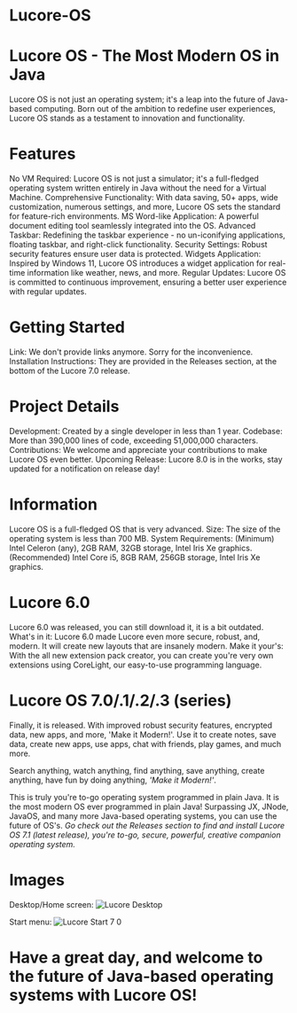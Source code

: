 # Lucore-OS

# Lucore OS - The Most Modern OS in Java
Lucore OS is not just an operating system; it's a leap into the future of Java-based computing. Born out of the ambition to redefine user experiences, Lucore OS stands as a testament to innovation and functionality.

# Features
No VM Required: Lucore OS is not just a simulator; it's a full-fledged operating system written entirely in Java without the need for a Virtual Machine.
Comprehensive Functionality: With data saving, 50+ apps, wide customization, numerous settings, and more, Lucore OS sets the standard for feature-rich environments.
MS Word-like Application: A powerful document editing tool seamlessly integrated into the OS.
Advanced Taskbar: Redefining the taskbar experience - no un-iconifying applications, floating taskbar, and right-click functionality.
Security Settings: Robust security features ensure user data is protected.
Widgets Application: Inspired by Windows 11, Lucore OS introduces a widget application for real-time information like weather, news, and more.
Regular Updates: Lucore OS is committed to continuous improvement, ensuring a better user experience with regular updates.

# Getting Started
Link: We don't provide links anymore. Sorry for the inconvenience.
Installation Instructions: They are provided in the Releases section, at the bottom of the Lucore 7.0 release.

# Project Details
Development: Created by a single developer in less than 1 year.
Codebase: More than 390,000 lines of code, exceeding 51,000,000 characters.
Contributions: We welcome and appreciate your contributions to make Lucore OS even better.
Upcoming Release: Lucore 8.0 is in the works, stay updated for a notification on release day!

# Information
Lucore OS is a full-fledged OS that is very advanced.
Size: The size of the operating system is less than 700 MB.
System Requirements: (Minimum) Intel Celeron (any), 2GB RAM, 32GB storage, Intel Iris Xe graphics. (Recommended) Intel Core i5, 8GB RAM, 256GB storage, Intel Iris Xe graphics.

# Lucore 6.0
Lucore 6.0 was released, you can still download it, it is a bit outdated.
What's in it: Lucore 6.0 made Lucore even more secure, robust, and, modern. It will create new layouts that are insanely modern.
Make it your's: With the all new extension pack creator, you can create you're very own extensions using CoreLight, our easy-to-use programming language.

# Lucore OS 7.0/.1/.2/.3 (series)
Finally, it is released. With improved robust security features, encrypted data, new apps, and more, 'Make it Modern!'.
Use it to create notes, save data, create new apps, use apps, chat with friends, play games, and much more.

Search anything, watch anything, find anything, save anything, create anything, have fun by doing anything, _'Make it Modern!'_.

This is truly you're to-go operating system programmed in plain Java. It is the most modern OS ever programmed in plain Java!
Surpassing JX, JNode, JavaOS, and many more Java-based operating systems, you can use the future of OS's.
_Go check out the Releases section to find and install Lucore OS 7.1 (latest release), you're to-go, secure, powerful, creative companion operating system._

# Images
Desktop/Home screen:
![Lucore Desktop](https://github.com/SuprCorp/Lucore-OS/assets/150918694/d00e5d10-98dc-423d-865f-7537faf849fd)


Start menu:
![Lucore Start 7 0](https://github.com/SuprCorp/Lucore-OS/assets/150918694/a9883eaa-8faa-4f24-b74b-064ffc029d12)


# Have a great day, and welcome to the future of Java-based operating systems with Lucore OS!
